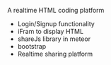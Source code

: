 A realtime HTML coding platform

* Login/Signup functionality 
* iFram to display HTML
* shareJs library in meteor
* bootstrap
* Realtime sharing platform

